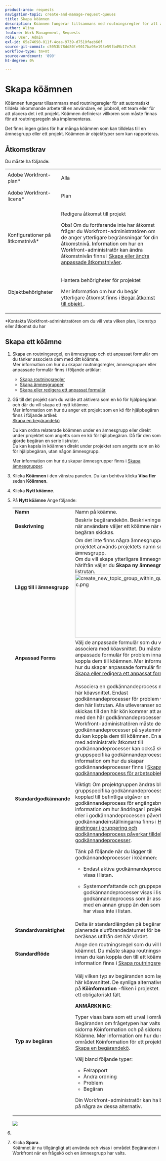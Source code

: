 ```yaml
---
product-area: requests
navigation-topic: create-and-manage-request-queues
title: Skapa köämnen
description: Köämnen fungerar tillsammans med routningsregler för att automatiskt tilldela inkommande arbete till en användare, en jobbroll, ett team eller för att placera det i ett projekt. Köämnen definierar villkoren som måste finnas för att routningsregeln ska implementeras.
author: Alina
feature: Work Management, Requests
role: User, Admin
exl-id: 65a74698-011f-4caa-9739-d7510faeb66f
source-git-commit: c5053b78dd80fe9017ba96e193e59fbd9b17e7c8
workflow-type: tm+mt
source-wordcount: '890'
ht-degree: 0%

---
```


# Skapa köämnen

Köämnen fungerar tillsammans med routningsregler för att automatiskt tilldela inkommande arbete till en användare, en jobbroll, ett team eller för att placera det i ett projekt. Köämnen definierar villkoren som måste finnas för att routningsregeln ska implementeras.

Det finns ingen gräns för hur många köämnen som kan tilldelas till en ämnesgrupp eller ett projekt. Köämnen är objekttyper som kan rapporteras.

## Åtkomstkrav

<!--drafted - replace table with P&P:

<table style="table-layout:auto"> 
 <col> 
 <col> 
 <tbody> 
  <tr> 
   <td role="rowheader">Adobe Workfront plan*</td> 
   <td> <p>Any </p> </td> 
  </tr> 
  <tr> 
   <td role="rowheader">Adobe Workfront license*</td> 
   <td> <p>Current license: Standard </p> 
   Or
   <p>Legacy license: Plan </p> </td> 
  </tr> 
  <tr> 
   <td role="rowheader">Access level configurations*</td> 
   <td> <p>Edit access to Projects</p> <p>Note: If you still don't have access, ask your Workfront administrator if they set additional restrictions in your access level. For information on how a Workfront administrator can modify your access level, see <a href="../../../administration-and-setup/add-users/configure-and-grant-access/create-modify-access-levels.md" class="MCXref xref">Create or modify custom access levels</a>.</p> </td> 
  </tr> 
  <tr> 
   <td role="rowheader">Object permissions</td> 
   <td> <p> Manage permissions to the project</p> <p>For information on requesting additional access, see <a href="../../../workfront-basics/grant-and-request-access-to-objects/request-access.md" class="MCXref xref">Request access to objects </a>.</p> </td> 
  </tr> 
 </tbody> 
</table>
-->

Du måste ha följande:

<table style="table-layout:auto"> 
 <col> 
 <col> 
 <tbody> 
  <tr> 
   <td role="rowheader">Adobe Workfront-plan*</td> 
   <td> <p>Alla </p> </td> 
  </tr> 
  <tr> 
   <td role="rowheader">Adobe Workfront-licens*</td> 
   <td> <p>Plan </p> </td> 
  </tr> 
  <tr> 
   <td role="rowheader">Konfigurationer på åtkomstnivå*</td> 
   <td> <p>Redigera åtkomst till projekt</p> <p>Obs! Om du fortfarande inte har åtkomst frågar du Workfront-administratören om de anger ytterligare begränsningar för din åtkomstnivå. Information om hur en Workfront-administratör kan ändra åtkomstnivån finns i <a href="../../../administration-and-setup/add-users/configure-and-grant-access/create-modify-access-levels.md" class="MCXref xref">Skapa eller ändra anpassade åtkomstnivåer</a>.</p> </td> 
  </tr> 
  <tr> 
   <td role="rowheader">Objektbehörigheter</td> 
   <td> <p> Hantera behörigheter för projektet</p> <p>Mer information om hur du begär ytterligare åtkomst finns i <a href="../../../workfront-basics/grant-and-request-access-to-objects/request-access.md" class="MCXref xref">Begär åtkomst till objekt </a>.</p> </td> 
  </tr> 
 </tbody> 
</table>

&#42;Kontakta Workfront-administratören om du vill veta vilken plan, licenstyp eller åtkomst du har

## Skapa ett köämne

1. Skapa en routningsregel, en ämnesgrupp och ett anpassat formulär om du tänker associera dem med ditt köämne.\
   Mer information om hur du skapar routningsregler, ämnesgrupper eller anpassade formulär finns i följande artiklar:

   * [Skapa routningsregler](../../../manage-work/requests/create-and-manage-request-queues/create-routing-rules.md)
   * [Skapa ämnesgrupper](../../../manage-work/requests/create-and-manage-request-queues/create-topic-groups.md)
   * [Skapa eller redigera ett anpassat formulär](../../../administration-and-setup/customize-workfront/create-manage-custom-forms/create-or-edit-a-custom-form.md)

1. Gå till det projekt som du valde att aktivera som en kö för hjälpbegäran och där du vill skapa ett nytt köämne.\
   Mer information om hur du anger ett projekt som en kö för hjälpbegäran finns i följande artikel:\
   [Skapa en begärandekö](../../../manage-work/requests/create-and-manage-request-queues/create-request-queue.md)

   Du kan ordna relaterade köämnen under en ämnesgrupp eller direkt under projektet som angetts som en kö för hjälpbegäran. Då får den som gjorde begäran en serie listrutor.\
   Du kan kapsla in köämnen direkt under projektet som angetts som en kö för hjälpbegäran, utan någon ämnesgrupp.

   Mer information om hur du skapar ämnesgrupper finns i [Skapa ämnesgrupper](../../../manage-work/requests/create-and-manage-request-queues/create-topic-groups.md).

1. Klicka **Köämnen** i den vänstra panelen. Du kan behöva klicka **Visa fler** sedan **Köämnen**.
1. Klicka **Nytt köämne**.
1. På **Nytt köämne** Ange följande:

   <table style="table-layout:auto"> 
    <col> 
    <col> 
    <tbody> 
     <tr> 
      <td role="rowheader"><strong>Namn</strong> </td> 
      <td> Namn på köämne.</td> 
     </tr> 
     <tr> 
      <td role="rowheader"><strong>Beskrivning</strong> </td> 
      <td>Beskriv begärandekön. Beskrivningen visas när användare väljer ett köämne när en ny begäran skickas. </td> 
     </tr> 
     <tr> 
      <td role="rowheader"><strong>Lägg till i ämnesgrupp</strong> </td> 
      <td> Om det inte finns några ämnesgrupper i projektet används projektets namn som ämnesgrupp.<br>Om du vill skapa ytterligare ämnesgrupper härifrån väljer du <strong>Skapa ny ämnesgrupp</strong> i listrutan.<br><img src="assets/create-new-topic-group-within-queue-topic-350x203.png" alt="create_new_topic_group_within_queue_topic.png" style="width: 350;height: 203;"></td> 
     </tr> 
     <tr> 
      <td role="rowheader"><strong>Anpassad Forms</strong> </td> 
      <td>Välj de anpassade formulär som du vill associera med köavsnittet. Du måste skapa anpassade formulär för problem innan du kan koppla dem till köämnen. Mer information om hur du skapar anpassade formulär finns i <a href="../../../administration-and-setup/customize-workfront/create-manage-custom-forms/create-or-edit-a-custom-form.md" class="MCXref xref">Skapa eller redigera ett anpassat formulär</a>.</td> 
     </tr> 
     <tr> 
      <td role="rowheader"><strong>Standardgodkännande</strong></td> 
      <td> <p>Associera en godkännandeprocess med det här köavsnittet. Endast godkännandeprocesser för problem visas i den här listrutan. Alla utleveranser som skickas till den här kön kommer att associeras med den här godkännandeprocessen. Adobe Workfront-administratören måste definiera godkännandeprocesser på systemnivå innan du kan koppla dem till köämnen. <span>En användare med administrativ åtkomst till godkännandeprocesser kan också skapa gruppspecifika godkännandeprocesser.</span> Mer information om hur du skapar godkännandeprocesser finns i <a href="../../../administration-and-setup/customize-workfront/configure-approval-milestone-processes/create-approval-processes.md" class="MCXref xref">Skapa en godkännandeprocess för arbetsobjekt</a>.<br></p> 
       <div> 
        <p>Viktigt: Om projektgruppen ändras blir den gruppspecifika godkännandeprocess som är kopplad till befintliga utgåvor en godkännandeprocess för engångsbruk. Mer information om hur ändringar i projektgruppen eller i godkännandeprocessen påverkar godkännandeinställningarna finns i <a href="../../../administration-and-setup/customize-workfront/configure-approval-milestone-processes/how-changes-affect-group-approvals.md" class="MCXref xref">Hur ändringar i gruppering och godkännandeprocess påverkar tilldelade godkännandeprocesser</a>.</p> 
        <p>Tänk på följande när du lägger till godkännandeprocesser i köämnen: </p> 
        <ul style="list-style-type: circle;"> 
         <li>Endast aktiva godkännandeprocesser visas i listan. </li> 
         <li> <p>Systemomfattande och gruppspecifika godkännandeprocesser visas i listan. En godkännandeprocess som är associerad med en annan grupp än den som projektet har visas inte i listan.</p> </li> 
        </ul> 
       </div> </td> 
     </tr> 
     <tr> 
      <td role="rowheader"><strong>Standardvaraktighet</strong> </td> 
      <td>Detta är standardlängden på begäran och det planerade slutförandedatumet för begäran beräknas utifrån det här värdet.</td> 
     </tr> 
     <tr> 
      <td role="rowheader"><strong>Standardflöde</strong> </td> 
      <td>Ange den routningsregel som du vill koppla till köämnet. Du måste skapa routningsregeln innan du kan koppla den till ett köämne. Mer information finns i <a href="../../../manage-work/requests/create-and-manage-request-queues/create-routing-rules.md">Skapa routningsregler</a> </td> 
     </tr> 
     <tr> 
      <td role="rowheader"><strong>Typ av begäran</strong> </td> 
      <td> <p>Välj vilken typ av begäranden som lagras i det här köavsnittet. De synliga alternativen anges på <strong>Köinformation</strong> -fliken i projektet. Detta är ett obligatoriskt fält. </p>

   <p><b>ANMÄRKNING</b>:

   Typer visas bara som ett urval i området Begäranden om frågetypen har valts både på sidorna Köinformation och på sidorna Köämne. Mer information om hur du ställer in området Köinformation för ett projekt finns i <a href="../../../manage-work/requests/create-and-manage-request-queues/create-request-queue.md" class="MCXref xref">Skapa en begärandekö</a>. </p> <p>Välj bland följande typer:</p>
   <ul>
   <li>Felrapport</li>
   <li>Ändra ordning</li>
   <li>Problem</li>
   <li>Begäran</li>
   </ul> <p>Din Workfront-administratör kan ha bytt namn på några av dessa alternativ. </p> </td>
   </tr> 
    </tbody> 
   </table>

   ![](assets/new-queue-topic-box-nwe-350x375.png)

1.  
1. Klicka **Spara**.\
   Köämnet är nu tillgängligt att använda och visas i området Begäranden i Workfront när en frågekö och en ämnesgrupp har valts.
